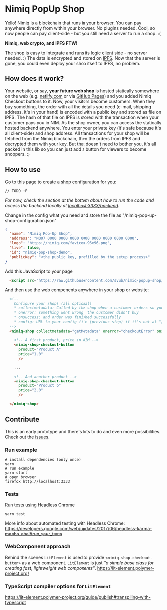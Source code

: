 # Nimiq PopUp Shop

Yello! Nimiq is a blockchain that runs in your browser. You can pay anywhere directly from within your browser. No plugins needed. Cool, so now people can pay client-side - but you still need a server to run a shop. :(

**Nimiq, web crypto, and IPFS FTW!**

The shop is easy to integrate and runs its logic client side - no server needed. :)
The data is encrypted and stored on [IPFS](https://ipfs.io/).
Now that the server is gone, you could even deploy your shop itself to IPFS, no problem.

## How does it work?

Your website, or say, **your future web shop** is hosted statically somewhere on the web (e.g. [netlify.com](https://www.netlify.com/) or via [GitHub Pages](https://pages.github.com/)) and you added Nimiq Checkout buttons to it. Now, your visitors become customers. When they buy something, the order with all the details you need (e-mail, shipping address, it's in your hand) is encoded with a public key and stored as file on IPFS.
The hash of that file on IPFS is stored with the transaction when your customer pays you in NIM.
As the shop owner, you can access the statically hosted backend anywhere.
You enter your private key (it's safe because it's all client-side) and shop address.
All transactions for your shop will be fetched from the Nimiq blockchain, then the orders from IPFS and decrypted them with your key.
But that doesn't need to bother you, it's all packed in this lib so you can just add a button for viewers to become shoppers. :)

## How to use

Go to this page to create a shop configuration for you:

`// TODO :P`

_For now, check the section at the bottom about how to run the code and access the backend locally at [localhost:3333/backend](http://localhost:3333/backend/)._

Change in the config what you need and store the file as "/nimiq-pop-up-shop-configuration.json"

```json
{
  "name": "Nimiq Pop-Up Shop",
  "address": "NQ07 0000 0000 0000 0000 0000 0000 0000 0000",
  "logo": "https://nimiq.com/favicon-96x96.png",
  "live": false,
  "id": "nimiq-pop-shop-demo",
  "publicKey": "<the public key, prefilled by the setup process>"
}
```

Add this JavaScript to your page

```html
  <script src="https://raw.githubusercontent.com/svub/nimiq-popup-shop/master/dist/nimiq-shop.js">
```

And then use the web compenents anywhere in your shop or website:

```html
  <!--
    Configure your shop! (all optional)
    * collectmetadata: Called by the shop when a customer orders so you can return the metadata needed, e.g. shipping address
    * onerror: something went wrong, the customer didn't buy
    * onsuccess: and order was finished successfully
    * config: URL to your config file (previous step) if it's not at "/nimiq-pop-up-shop-configuration.json"
  -->
  <nimiq-shop collectmetadata="getMetadata" onerror="checkoutError" onsuccess="checkoutSuccess">

    <!-- A first product, price in NIM -->
    <nimiq-shop-checkout-button
      product="Product A"
      price="1.0"
      />

    ...

    <!-- And another product -->
    <nimiq-shop-checkout-button
      product="Product b"
      price="2.0"
      />

  </nimiq-shop>
```

## Contribute

This is an early prototype and there's lots to do and even more possibilities.
Check out the [issues](https://github.com/svub/nimiq-popup-shop/issues).

### Run example

```
# install dependencies (only once)
yarn
# run example
yarn start
# open browser
firefox http://localhost:3333
```

### Tests

Run tests using Headless Chrome
```
yarn test
```

More info about automated testing with Headless Chrome: https://developers.google.com/web/updates/2017/06/headless-karma-mocha-chai#run_your_tests

### WebComponent approach

Behind the scenes `LitElement` is used to provide `<nimiq-shop-checkout-button>` as a web component. `LitElement` is just _"a simple base class for creating fast, lightweight web components"_.
https://lit-element.polymer-project.org/


### TypeScript compiler options for `LitElement`
https://lit-element.polymer-project.org/guide/publish#transpiling-with-typescript

